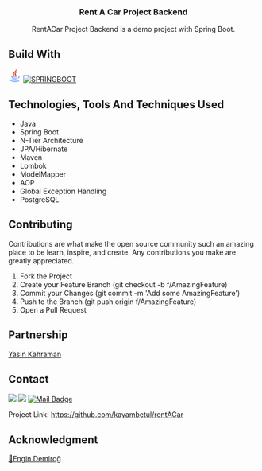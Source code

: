 <h3 align="center"> Rent A Car Project Backend</h3>
 <p align="center"> RentACar Project Backend is a demo project with Spring Boot. </p>
 
## Build With
 <a href="https://github.com/Burcubayik" rel="nofollow"><img align="" alt="JAVA" width="26px" src="https://raw.githubusercontent.com/kadirdemirel/kadirdemirel/main/images/java.png" style="max-width:100%;"></a>
 <a href="https://github.com/Burcubayik" rel="nofollow"><img align="" alt="SPRINGBOOT" width="26px" src="https://miro.medium.com/fit/c/294/294/1*R6jBaoIrvb49knSiTJ7lgA.png" style="max-width:100%;"></a>

## Technologies, Tools And Techniques Used
- Java
- Spring Boot
- N-Tier Architecture
- JPA/Hibernate
- Maven
- Lombok
- ModelMapper
- AOP
- Global Exception Handling
- PostgreSQL

## Contributing
Contributions are what make the open source community such an amazing place to be learn, inspire, and create. Any contributions you make are greatly appreciated.

1. Fork the Project
2. Create your Feature Branch (git checkout -b f/AmazingFeature)
3. Commit your Changes (git commit -m 'Add some AmazingFeature')
4. Push to the Branch (git push origin f/AmazingFeature)
5. Open a Pull Request


## Partnership
<a href="https://github.com/kahramanyasin66">Yasin Kahraman</a>

## Contact
[![](https://img.shields.io/badge/linkedin-%230077B5.svg?&style=for-the-badge&logo=linkedin&logoColor=white)](https://www.linkedin.com/in/ummubetulkayam/)
[![](https://img.shields.io/badge/medium-%2312100E.svg?&style=for-the-badge&logo=medium&logoColor=white)](https://medium.com/@betulkayam24)
[![Mail Badge](https://img.shields.io/badge/betulkayam24@gmail.com-c14438?style=for-the-badge&logo=Gmail&logoColor=white&link=mailto:burcu.bayik98@gmail.com)](mailto:betulkayam24@gmail.com)

Project Link: https://github.com/kayambetul/rentACar
## Acknowledgment

<a href="https://github.com/engindemirog">🙏Engin Demiroğ</a>
